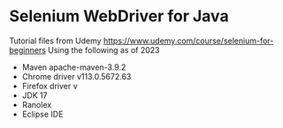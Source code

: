 # Selenium WebDriver for Java
Tutorial files from Udemy https://www.udemy.com/course/selenium-for-beginners
Using the following as of 2023

- Maven apache-maven-3.9.2
- Chrome driver v113.0.5672.63
- Firefox driver v
- JDK 17
- Ranolex
- Eclipse IDE 

